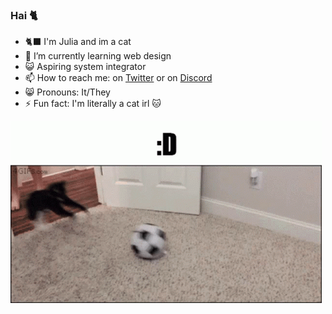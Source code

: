 ### Hai 🐈


- 🐈‍⬛ I'm Julia and im a cat
- 🌱 I’m currently learning web design
- 😺 Aspiring system integrator
- 📫 How to reach me: on [Twitter](https://twitter.com/TachankaKity) or on [Discord](https://discordapp.com/users/266933082106363905)
- 😸 Pronouns: It/They
- ⚡ Fun fact: I'm literally a cat irl 🐱

 ![Gif of a cat playing with a ball with the caption ":D"](/assets/gifs/meow.gif)
